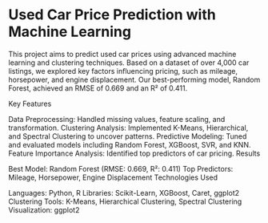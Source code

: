 # Used Car Price Prediction with Machine Learning

This project aims to predict used car prices using advanced machine learning and clustering techniques. Based on a dataset of over 4,000 car listings, we explored key factors influencing pricing, such as mileage, horsepower, and engine displacement. Our best-performing model, Random Forest, achieved an RMSE of 0.669 and an R² of 0.411.

Key Features

Data Preprocessing: Handled missing values, feature scaling, and transformation.
Clustering Analysis: Implemented K-Means, Hierarchical, and Spectral Clustering to uncover patterns.
Predictive Modeling: Tuned and evaluated models including Random Forest, XGBoost, SVR, and KNN.
Feature Importance Analysis: Identified top predictors of car pricing.
Results

Best Model: Random Forest (RMSE: 0.669, R²: 0.411)
Top Predictors: Mileage, Horsepower, Engine Displacement
Technologies Used

Languages: Python, R
Libraries: Scikit-Learn, XGBoost, Caret, ggplot2
Clustering Tools: K-Means, Hierarchical Clustering, Spectral Clustering
Visualization: ggplot2
